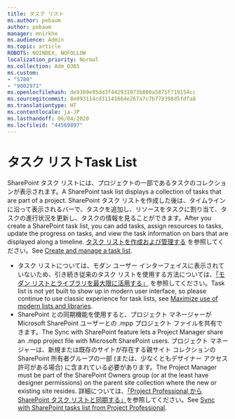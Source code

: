```yaml
---
title: タスク リスト
ms.author: pebaum
author: pebaum
manager: mnirkhe
ms.audience: Admin
ms.topic: article
ROBOTS: NOINDEX, NOFOLLOW
localization_priority: Normal
ms.collection: Adm_O365
ms.custom:
- "5780"
- "9002971"
ms.openlocfilehash: de9389e95dd3f442931973b800a5875f719154cc
ms.sourcegitcommit: 8e093114cd31141664e267a7c7b779398d5fdfa8
ms.translationtype: HT
ms.contentlocale: ja-JP
ms.lasthandoff: 06/04/2020
ms.locfileid: "44569897"
---
```

# <a name="task-list"></a><span data-ttu-id="5f89f-102">タスク リスト</span><span class="sxs-lookup"><span data-stu-id="5f89f-102">Task List</span></span>

<span data-ttu-id="5f89f-103">SharePoint タスク リストには、プロジェクトの一部であるタスクのコレクションが表示されます。</span><span class="sxs-lookup"><span data-stu-id="5f89f-103">A SharePoint task list displays a collection of tasks that are part of a project.</span></span> <span data-ttu-id="5f89f-104">SharePoint タスク リストを作成した後は、タイムラインに沿って表示されるバーで、タスクを追加し、リソースをタスクに割り当て、タスクの進行状況を更新し、タスクの情報を見ることができます。</span><span class="sxs-lookup"><span data-stu-id="5f89f-104">After you create a SharePoint task list, you can add tasks, assign resources to tasks, update the progress on tasks, and view the task information on bars that are displayed along a timeline.</span></span> <span data-ttu-id="5f89f-105">[タスク リストを作成および管理する](https://support.microsoft.com/office/466ad207-46fd-4c77-9af1-41bc23cec21a) を参照してください。</span><span class="sxs-lookup"><span data-stu-id="5f89f-105">See [Create and manage a task list](https://support.microsoft.com/office/466ad207-46fd-4c77-9af1-41bc23cec21a).</span></span>  

-   <span data-ttu-id="5f89f-106">タスク リストについては、モダン ユーザー インターフェイスに表示されていないため、引き続き従来のタスク リストを使用する方法については、[「モダン リストとライブラリを最大限に活用する」](https://docs.microsoft.com/sharepoint/dev/transform/modernize-userinterface-lists-and-libraries) を参照してください。</span><span class="sxs-lookup"><span data-stu-id="5f89f-106">Task list is not yet built to show up in modern user interface, so please continue to use classic experience for task lists, see [Maximize use of modern lists and libraries](https://docs.microsoft.com/sharepoint/dev/transform/modernize-userinterface-lists-and-libraries).</span></span>
-   <span data-ttu-id="5f89f-107">SharePoint との同期機能を使用すると、プロジェクト マネージャーが Microsoft SharePoint ユーザーとの .mpp プロジェクト ファイルを共有できます。</span><span class="sxs-lookup"><span data-stu-id="5f89f-107">The Sync with SharePoint feature lets a Project Manager share an .mpp project file with Microsoft SharePoint users.</span></span> <span data-ttu-id="5f89f-108">プロジェクト マネージャーは、新規または既存のサイトが存在する親サイト コレクションの SharePoint 所有者グループの一部 (または、少なくともデザイナー アクセス許可がある場合) に含まれている必要があります。</span><span class="sxs-lookup"><span data-stu-id="5f89f-108">The Project Manager must be part of the SharePoint Owners group (or at the least have designer permissions) on the parent site collection where the new or existing site resides.</span></span> <span data-ttu-id="5f89f-109">詳細については、[「Project Professional から SharePoint タスク リストと同期する」](https://docs.microsoft.com/office/troubleshoot/project/sync-with-tasks-from-project)を参照してください。</span><span class="sxs-lookup"><span data-stu-id="5f89f-109">See [Sync with SharePoint tasks list from Project Professional](https://docs.microsoft.com/office/troubleshoot/project/sync-with-tasks-from-project).</span></span>